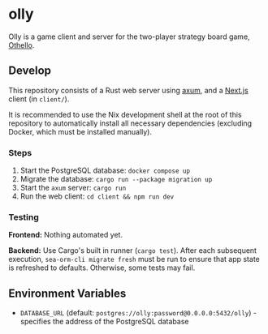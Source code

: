 # olly

Olly is a game client and server for the two-player strategy board game, [Othello](https://en.wikipedia.org/wiki/Reversi).

## Develop

This repository consists of a Rust web server using [axum](https://docs.rs/axum/latest/axum/), and a [Next.js](https://nextjs.org) client (in `client/`).

It is recommended to use the Nix development shell at the root of this repository to automatically install all necessary dependencies (excluding Docker, which must be installed manually).

### Steps

1. Start the PostgreSQL database: `docker compose up`
2. Migrate the database: `cargo run --package migration up`
3. Start the `axum` server: `cargo run`
4. Run the web client: `cd client && npm run dev`

### Testing

**Frontend:** Nothing automated yet.

**Backend:** Use Cargo's built in runner (`cargo test`). After each subsequent execution, `sea-orm-cli migrate fresh` must be run to ensure that app state is refreshed to defaults. Otherwise, some tests may fail.

## Environment Variables

- `DATABASE_URL` (default: `postgres://olly:password@0.0.0.0:5432/olly`) - specifies the address of the PostgreSQL database
